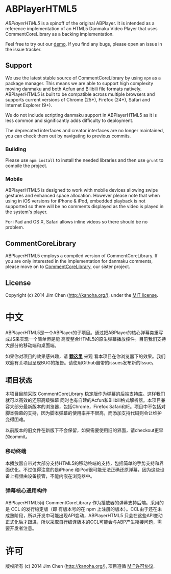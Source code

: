 # ABPlayerHTML5*ABPlayerHTML5* is a spinoff of the original ABPlayer. It is intended as a reference implementation of an HTML5 Danmaku Video Player that uses CommentCoreLibrary as a backing implementation.Feel free to try out our [demo](http://jabbany.me/ABPlayerHTML5/build).If you find any bugs, please open an issue in the issue tracker.## SupportWe use the latest stable source of CommentCoreLibrary by using `npm` as a packagemanager. This means we are able to support high complexity moving danmaku and both Acfun and Bilibili file formats natively. ABPlayerHTML5 is built to be compatible across multiple browsers and supports current versions of Chrome (25+), Firefox (24+), Safari and Internet Explorer (9+). We do not include scripting danmaku support in ABPlayerHTML5 as it is less commonand significantly adds difficulty to deployment.The deprecated interfaces and creator interfaces are no longer maintained, you can check them out by navigating to previous commits.### BuildingPlease use `npm install` to install the needed libraries and then use `grunt` tocompile the project.### MobileABPlayerHTML5 is designed to work with mobile devices allowing swipe gestures and enhanced space allocation. However please note that when using in iOS versions for iPhone & iPod, embedded playback is not supported so there will be no comments displayed as the video is played in the system's player. For iPad and OS X, Safari allows inline videos so there should be no problem.## CommentCoreLibraryABPlayerHTML5 employs a compiled version of CommentCoreLibrary. If you are only interested in the implementation for danmaku comments, please move on to [CommentCoreLibrary](https://github.com/jabbany/CommentCoreLibrary), our sisterproject.## LicenseCopyright (c) 2014 Jim Chen (http://kanoha.org/), under the [MIT license](http://www.opensource.org/licenses/mit-license.php).# 中文ABPlayerHTML5是一个ABPlayer的子项目。通过把ABPlayer的核心弹幕类重写成JS来实现一个简单但是能高度整合HTML5的原生弹幕播放控件。目前我们支持大部分的移动端和桌面端。如果你对项目的效果感兴趣，请 **[戳这里](http://jabbany.me/ABPlayerHTML5/build)** 来观看本项目在你浏览器下的效果。我们欢迎有关项目呈现BUG的报告。请使用Github自带的issues发布新的Issue。## 项目状态本项目目前采取 CommentCoreLibrary 稳定版作为弹幕的后端支持库。这样我们就可以高效的还原高级弹幕同时也有自建的Acfun和Bilibili格式解析器。本项目兼容大部分最新版本的浏览器，包括Chrome，FirefoxSafari和IE。项目中不包括对脚本弹幕的支持，因为脚本弹幕的使用率并不很高，而添加支持代码则会让维护变得困难。以前版本的旧文件在新版下不会保留，如果需要使用旧的界面，请checkout更早的commit。### 移动终端本播放器自带对大部分支持HTML5的移动终端的支持，包括简单的手势支持和界面优化。不过值得注意的是iPhone和iPod很可能无法正确还原弹幕，因为这些设备上视频由设备接管，不能内嵌在浏览器中。### 弹幕核心通用构件ABPlayerHTML5用 CommentCoreLibrary 作为播放器的弹幕支持后端。采用的是 CCL 的发行稳定版（即有版本号的在 npm 上注册的版本）。CCL由于还在未成熟阶段，所以开发中可能出现API变动，ABPlayerHTML5只会在这些API变动正式化后才跟进，所以采取自行编译版本的CCL可能会与ABP产生衔接问题，需要开发者注意。# 许可版权所有 (c) 2014 Jim Chen (http://kanoha.org/), 项目遵循 [MIT许可协议](http://www.opensource.org/licenses/mit-license.php).